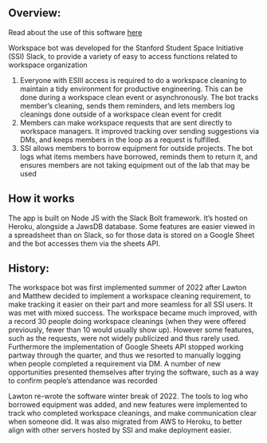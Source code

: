 ## Overview:
Read about the use of this software [here](URL "https://lawtonskaling.sites.stanford.edu/news/workspace-bot")

Workspace bot was developed for the Stanford Student Space Initiative (SSI) Slack, to provide a variety of easy to access functions related to workspace organization

1. Everyone with ESIII access is required to do a workspace cleaning to maintain a tidy environment for productive engineering. This can be done during a workspace clean event or asynchronously. The bot tracks member’s cleaning, sends them reminders, and lets members log cleanings done outside of a workspace clean event for credit
2. Members can make workspace requests that are sent directly to workspace managers. It improved tracking over sending suggestions via DMs, and keeps members in the loop as a request is fulfilled. 
3. SSI allows members to borrow equipment for outside projects. The bot logs what items members have borrowed, reminds them to return it, and ensures members are not taking equipment out of the lab that may be used

## How it works

The app is built on Node JS with the Slack Bolt framework. It’s hosted on Heroku, alongside a JawsDB database. Some features are easier viewed in a spreadsheet than on Slack, so for those data is stored on a Google Sheet and the bot accesses them via the sheets API. 

## History:

The workspace bot was first implemented summer of 2022 after Lawton and Matthew decided to implement a workspace cleaning requirement, to make tracking it easier on their part and more seamless for all SSI users. It was met with mixed success. The workspace became much improved, with a record 30 people doing workspace cleanings (when they were offered previously, fewer than 10 would usually show up). However some features, such as the requests, were not widely publicized and thus rarely used. Furthermore the implementation of Google Sheets API stopped working partway through the quarter, and thus we resorted to manually logging when people completed a requirement via DM. A number of new opportunities presented themselves after trying the software, such as a way to confirm people’s attendance was recorded

Lawton re-wrote the software winter break of 2022. The tools to log who borrowed equipment was added, and new features were implemented to track who completed workspace cleanings, and make communication clear when someone did. It was also migrated from AWS to Heroku, to better align with other servers hosted by SSI and make deployment easier.
